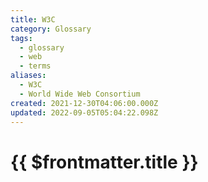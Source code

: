 ```yaml
---
title: W3C
category: Glossary
tags:
  - glossary
  - web
  - terms
aliases:
  - W3C
  - World Wide Web Consortium
created: 2021-12-30T04:06:00.000Z
updated: 2022-09-05T05:04:22.098Z
---
```


# {{ $frontmatter.title }}
